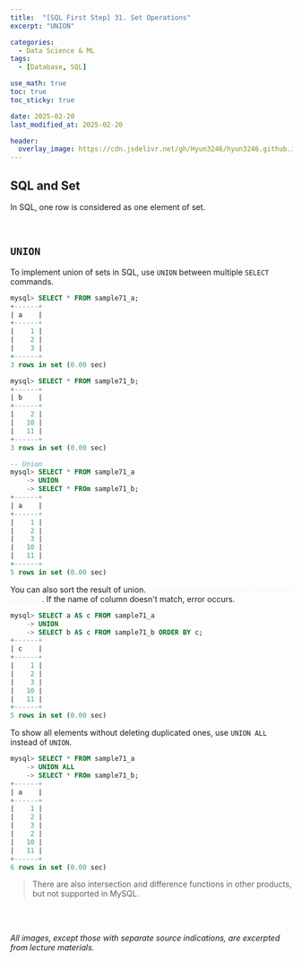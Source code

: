 ```yaml
---
title:  "[SQL First Step] 31. Set Operations"
excerpt: "UNION"

categories:
  - Data Science & ML
tags:
  - [Database, SQL]

use_math: true
toc: true
toc_sticky: true

date: 2025-02-20
last_modified_at: 2025-02-20

header:
  overlay_image: https://cdn.jsdelivr.net/gh/Hyun3246/hyun3246.github.io@master/image/overlay image/SQL First Step.png
---
```

## SQL and Set
In SQL, one row is considered as one element of set.

<br/>

## `UNION`
To implement union of sets in SQL, use `UNION` between multiple `SELECT` commands.

```sql
mysql> SELECT * FROM sample71_a;
+------+
| a    |
+------+
|    1 |
|    2 |
|    3 |
+------+
3 rows in set (0.00 sec)

mysql> SELECT * FROM sample71_b;
+------+
| b    |
+------+
|    2 |
|   10 |
|   11 |
+------+
3 rows in set (0.00 sec)

-- Union
mysql> SELECT * FROM sample71_a
    -> UNION
    -> SELECT * FROm sample71_b;
+------+
| a    |
+------+
|    1 |
|    2 |
|    3 |
|   10 |
|   11 |
+------+
5 rows in set (0.00 sec)
```

You can also sort the result of union. <span style="color:#F5F5F7">In this case, set nickname of column in advance</span>. If the name of column doesn't match, error occurs.

```sql
mysql> SELECT a AS c FROM sample71_a
    -> UNION
    -> SELECT b AS c FROM sample71_b ORDER BY c;
+------+
| c    |
+------+
|    1 |
|    2 |
|    3 |
|   10 |
|   11 |
+------+
5 rows in set (0.00 sec)
```

To show all elements without deleting duplicated ones, use `UNION ALL` instead of `UNION`.

```sql
mysql> SELECT * FROM sample71_a 
    -> UNION ALL
    -> SELECT * FROm sample71_b;
+------+
| a    |
+------+
|    1 |
|    2 |
|    3 |
|    2 |
|   10 |
|   11 |
+------+
6 rows in set (0.00 sec)
```


> There are also intersection and difference functions in other products, but not supported in MySQL.


<br/>
<br/>

*All images, except those with separate source indications, are excerpted from lecture materials.*